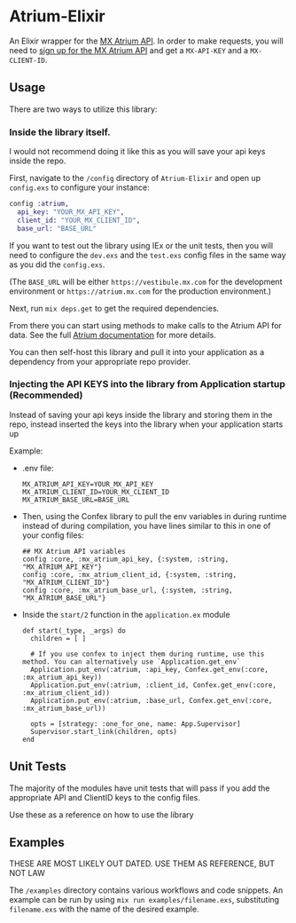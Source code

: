 # Atrium-Elixir

An Elixir wrapper for the [MX Atrium API](https://atrium.mx.com). In order to make requests, you will need to [sign up for the MX Atrium API](https://atrium.mx.com/developers/sign_up) and get a `MX-API-KEY` and a `MX-CLIENT-ID`.

## Usage

There are two ways to utilize this library:

### Inside the library itself.

I would not recommend doing it like this as you will save your api keys inside the repo.

First, navigate to the `/config` directory of `Atrium-Elixir` and open up `config.exs` to configure your instance:

```elixir
config :atrium,
  api_key: "YOUR_MX_API_KEY",
  client_id: "YOUR_MX_CLIENT_ID",
  base_url: "BASE_URL"
```

If you want to test out the library using IEx or the unit tests, then you will need to configure the `dev.exs` and the `test.exs` config files in the same way as you did the `config.exs`.

(The `BASE_URL` will be either `https://vestibule.mx.com` for the development environment or `https://atrium.mx.com` for the production environment.)

Next, run `mix deps.get` to get the required dependencies.

From there you can start using methods to make calls to the Atrium API for data. See the full [Atrium documentation](https://atrium.mx.com/documentation) for more details.

You can then self-host this library and pull it into your application as a dependency from your appropriate repo provider.

### Injecting the API KEYS into the library from Application startup (Recommended)

Instead of saving your api keys inside the library and storing them in the repo, instead inserted the keys into the library when your application starts up

Example:

- .env file:

  ```
  MX_ATRIUM_API_KEY=YOUR_MX_API_KEY
  MX_ATRIUM_CLIENT_ID=YOUR_MX_CLIENT_ID
  MX_ATRIUM_BASE_URL=BASE_URL
  ```

- Then, using the Confex library to pull the env variables in during runtime instead of during compilation, you have lines similar to this in one of your config files:

  ```
  ## MX Atrium API variables
  config :core, :mx_atrium_api_key, {:system, :string, "MX_ATRIUM_API_KEY"}
  config :core, :mx_atrium_client_id, {:system, :string, "MX_ATRIUM_CLIENT_ID"}
  config :core, :mx_atrium_base_url, {:system, :string, "MX_ATRIUM_BASE_URL"}
  ```

- Inside the `start/2` function in the `application.ex` module

  ```
  def start(_type, _args) do
    children = [ ]

    # If you use confex to inject them during runtime, use this method. You can alternatively use `Application.get_env`
    Application.put_env(:atrium, :api_key, Confex.get_env(:core, :mx_atrium_api_key))
    Application.put_env(:atrium, :client_id, Confex.get_env(:core, :mx_atrium_client_id))
    Application.put_env(:atrium, :base_url, Confex.get_env(:core, :mx_atrium_base_url))

    opts = [strategy: :one_for_one, name: App.Supervisor]
    Supervisor.start_link(children, opts)
  end
  ```

## Unit Tests

The majority of the modules have unit tests that will pass if you add the appropriate API and ClientID keys to the config files.

Use these as a reference on how to use the library

## Examples

THESE ARE MOST LIKELY OUT DATED. USE THEM AS REFERENCE, BUT NOT LAW

The `/examples` directory contains various workflows and code snippets. An example can be run by using `mix run examples/filename.exs`, substituting `filename.exs` with the name of the desired example.
